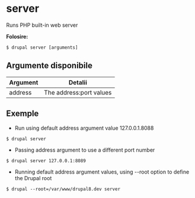 # server
Runs PHP built-in web server

**Folosire:**
```
$ drupal server [arguments]
```

## Argumente disponibile
Argument | Detalii
---------|-------------
address | The address:port values

## Exemple
* Run using default address argument value 127.0.0.1.8088
```
$ drupal server
```
* Passing address argument to use a different port number
```
$ drupal server 127.0.0.1:8089
```
* Running default address argument values, using --root option to define the Drupal root
```
$ drupal --root=/var/www/drupal8.dev server
```
